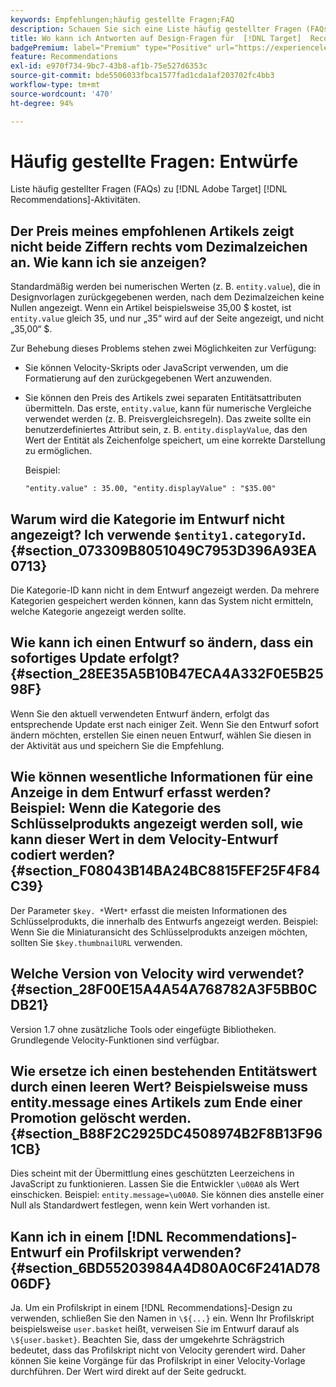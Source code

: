 ```yaml
---
keywords: Empfehlungen;häufig gestellte Fragen;FAQ
description: Schauen Sie sich eine Liste häufig gestellter Fragen (FAQs) und Antworten über Adobe  [!DNL Target]  Recommendations-Designs an.
title: Wo kann ich Antworten auf Design-Fragen für  [!DNL Target]  Recommendations finden?
badgePremium: label="Premium" type="Positive" url="https://experienceleague.adobe.com/docs/target/using/introduction/intro.html?lang=en#premium newtab=true" tooltip="Erfahren Sie, was in Target Premium enthalten ist."
feature: Recommendations
exl-id: e970f734-9bc7-43b8-af1b-75e527d6353c
source-git-commit: bde5506033fbca1577fad1cda1af203702fc4bb3
workflow-type: tm+mt
source-wordcount: '470'
ht-degree: 94%

---
```


# Häufig gestellte Fragen: Entwürfe

Liste häufig gestellter Fragen (FAQs) zu [!DNL Adobe Target] [!DNL Recommendations]-Aktivitäten.

## Der Preis meines empfohlenen Artikels zeigt nicht beide Ziffern rechts vom Dezimalzeichen an. Wie kann ich sie anzeigen?

Standardmäßig werden bei numerischen Werten (z. B. `entity.value`), die in Designvorlagen zurückgegebenen werden, nach dem Dezimalzeichen keine Nullen angezeigt. Wenn ein Artikel beispielsweise 35,00 $ kostet, ist `entity.value` gleich 35, und nur „35“ wird auf der Seite angezeigt, und nicht „35,00“ $.

Zur Behebung dieses Problems stehen zwei Möglichkeiten zur Verfügung:

* Sie können Velocity-Skripts oder JavaScript verwenden, um die Formatierung auf den zurückgegebenen Wert anzuwenden.

* Sie können den Preis des Artikels zwei separaten Entitätsattributen übermitteln. Das erste, `entity.value`, kann für numerische Vergleiche verwendet werden (z. B. Preisvergleichsregeln). Das zweite sollte ein benutzerdefiniertes Attribut sein, z. B. `entity.displayValue`, das den Wert der Entität als Zeichenfolge speichert, um eine korrekte Darstellung zu ermöglichen.

  Beispiel:

  `"entity.value" : 35.00, "entity.displayValue" : "$35.00"`

## Warum wird die Kategorie im Entwurf nicht angezeigt? Ich verwende `$entity1.categoryId`. {#section_073309B8051049C7953D396A93EA0713}

Die Kategorie-ID kann nicht in dem Entwurf angezeigt werden. Da mehrere Kategorien gespeichert werden können, kann das System nicht ermitteln, welche Kategorie angezeigt werden sollte.

## Wie kann ich einen Entwurf so ändern, dass ein sofortiges Update erfolgt?  {#section_28EE35A5B10B47ECA4A332F0E5B2598F}

Wenn Sie den aktuell verwendeten Entwurf ändern, erfolgt das entsprechende Update erst nach einiger Zeit. Wenn Sie den Entwurf sofort ändern möchten, erstellen Sie einen neuen Entwurf, wählen Sie diesen in der Aktivität aus und speichern Sie die Empfehlung.

## Wie können wesentliche Informationen für eine Anzeige in dem Entwurf erfasst werden? Beispiel: Wenn die Kategorie des Schlüsselprodukts angezeigt werden soll, wie kann dieser Wert in dem Velocity-Entwurf codiert werden?  {#section_F08043B14BA24BC8815FEF25F4F84C39}

Der Parameter `$key. *`Wert`*` erfasst die meisten Informationen des Schlüsselprodukts, die innerhalb des Entwurfs angezeigt werden. Beispiel: Wenn Sie die Miniaturansicht des Schlüsselprodukts anzeigen möchten, sollten Sie `$key.thumbnailURL` verwenden.

## Welche Version von Velocity wird verwendet? {#section_28F00E15A4A54A768782A3F5BB0CDB21}

Version 1.7 ohne zusätzliche Tools oder eingefügte Bibliotheken. Grundlegende Velocity-Funktionen sind verfügbar.

## Wie ersetze ich einen bestehenden Entitätswert durch einen leeren Wert? Beispielsweise muss entity.message eines Artikels zum Ende einer Promotion gelöscht werden. {#section_B88F2C2925DC4508974B2F8B13F961CB}

Dies scheint mit der Übermittlung eines geschützten Leerzeichens in JavaScript zu funktionieren. Lassen Sie die Entwickler `\u00A0` als Wert einschicken. Beispiel: `entity.message=\u00A0`. Sie können dies anstelle einer Null als Standardwert festlegen, wenn kein Wert vorhanden ist.

## Kann ich in einem [!DNL Recommendations]-Entwurf ein Profilskript verwenden? {#section_6BD55203984A4D80A0C6F241AD7806DF}

Ja. Um ein Profilskript in einem [!DNL Recommendations]-Design zu verwenden, schließen Sie den Namen in `\${...}` ein. Wenn Ihr Profilskript beispielsweise `user.basket` heißt, verweisen Sie im Entwurf darauf als `\${user.basket}`. Beachten Sie, dass der umgekehrte Schrägstrich bedeutet, dass das Profilskript nicht von Velocity gerendert wird. Daher können Sie keine Vorgänge für das Profilskript in einer Velocity-Vorlage durchführen. Der Wert wird direkt auf der Seite gedruckt.
